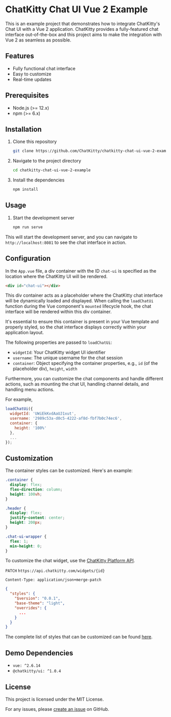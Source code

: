 # ChatKitty Chat UI Vue 2 Example

This is an example project that demonstrates how to integrate ChatKitty's Chat UI with a Vue 2 application. ChatKitty provides a fully-featured chat interface out-of-the-box and this project aims to make the integration with Vue 2 as seamless as possible.

## Features

- Fully functional chat interface
- Easy to customize
- Real-time updates

## Prerequisites

- Node.js (>= 12.x)
- npm (>= 6.x)

## Installation

1. Clone this repository

    ```bash
    git clone https://github.com/ChatKitty/chatkitty-chat-ui-vue-2-example.git
    ```

2. Navigate to the project directory

    ```bash
    cd chatkitty-chat-ui-vue-2-example
    ```

3. Install the dependencies

    ```bash
    npm install
    ```

## Usage

1. Start the development server
    ```bash
    npm run serve
    ```

This will start the development server, and you can navigate to `http://localhost:8081` to see the chat interface in action.

## Configuration

In the `App.vue` file, a div container with the ID `chat-ui` is specified as the location where the ChatKitty UI will be rendered.

```html
<div id="chat-ui"></div>
```

This div container acts as a placeholder where the ChatKitty chat interface will be dynamically loaded and displayed. When calling the `loadChatUi` function during the Vue component's `mounted` lifecycle hook, the chat interface will be rendered within this div container.

It's essential to ensure this container is present in your Vue template and properly styled, so the chat interface displays correctly within your application layout.

The following properties are passed to `loadChatUi`:

- `widgetId`: Your ChatKitty widget UI identifier
- `username`: The unique username for the chat session
- `container`: Object specifying the container properties, e.g., `id` (of the placeholder div), `height`, `width`

Furthermore, you can customize the chat components and handle different actions, such as mounting the chat UI, handling channel details, and handling menu actions.

For example,

```javascript
loadChatUi({
  widgetId: 'UWiEkKvdAaUJ1xut',
  username: '2989c53a-d0c5-4222-af8d-fbf7b0c74ec6',
  container: {
    height: '100%'
  },
  ...
});
```

## Customization

The container styles can be customized. Here's an example:

```css
.container {
  display: flex;
  flex-direction: column;
  height: 100vh;  
}

.header {
  display: flex;
  justify-content: center;
  height: 200px;
}

.chat-ui-wrapper {
  flex: 1;
  min-height: 0; 
}
```

To customize the chat widget, use the [ChatKitty Platform API](https://chatkitty.com/docs/api).

`PATCH` `https://api.chatkitty.com/widgets/{id}`
```
Content-Type: application/json+merge-patch
```
```json
{
  "styles": {
    "$version": "0.0.1",
    "base-theme": "light",
    "overrides": {
      ...
    }
  }
}
```

The complete list of styles that can be customized can be found [here](https://chatkitty.com/docs/ui/schemas/styles).

## Demo Dependencies

- `vue: ^2.6.14`
- `@chatkitty/ui: ^1.0.4`

## License

This project is licensed under the MIT License.

For any issues, please [create an issue](https://github.com/ChatKitty/chatkitty-chat-ui-vue-2-example/issues) on GitHub.
